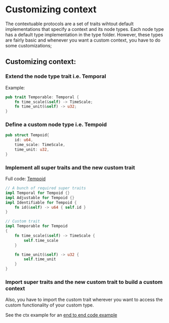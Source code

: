 # Customizing context

The contextuable protocols are a set of traits wihtout default implementations that specify a context and
its node types. Each node type has a default type implementation in the type folder. However, these types are fairly
basic and whenever you want a custom context, you have to do some customizations;

## Customizing context:

### Extend the node type trait i.e. Temporal

Example:

```rust
pub trait Temporable: Temporal {
    fn time_scale(&self) -> TimeScale;
    fn time_unit(&self) -> u32;
}
```

### Define a custom node type i.e. Tempoid

```rust
pub struct Tempoid{
    id: u64,
    time_scale: TimeScale,
    time_unit: u32,
}
```

### Implement all super traits and the new custom trait

Full code: [Tempoid](../types/context_types/node_types/tempoid.rs)

```rust
// A bunch of required super traits
impl Temporal for Tempoid {}
impl Adjustable for Tempoid {}
impl Identifiable for Tempoid {
    fn id(&self) -> u64 { self.id }
}

// Custom trait 
impl Temporable for Tempoid
{
    fn time_scale(&self) -> TimeScale {
        self.time_scale
    }

    fn time_unit(&self) -> u32 {
        self.time_unit
    }
}
```

### Import super traits and the new custom trait to build a custom context

Also, you have to import the custom trait wherever you want to access the
custom functionality of your custom type.

See the ctx example for
an [end to end code example](https://github.com/deepcausality-rs/deep_causality/tree/main/deep_causality/examples/ctx)
